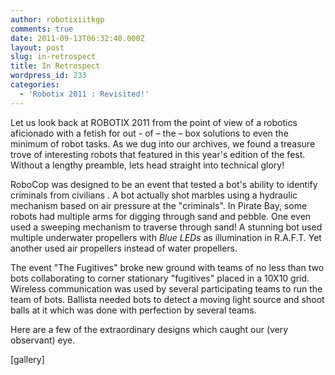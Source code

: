 ```yaml
---
author: robotixiitkgp
comments: true
date: 2011-09-13T06:32:40.000Z
layout: post
slug: in-retrospect
title: In Retrospect
wordpress_id: 233
categories:
  - 'Robotix 2011 : Revisited!'
---
```


Let us look back at ROBOTIX 2011 from the point of view of a robotics aficionado with a fetish for out - of – the – box solutions to even the minimum of robot tasks. As we dug into our archives, we found a treasure trove of  interesting robots that featured in this year's edition of the fest. Without a lengthy preamble, lets head straight into technical glory!

RoboCop was designed to be an event that tested a bot's ability to identify criminals from civilians . A bot actually shot marbles using a hydraulic mechanism based on air pressure at the "criminals".  In Pirate Bay, some robots had multiple arms for digging through sand and pebble. One even used a sweeping mechanism to traverse through sand!  A stunning bot used multiple underwater propellers with _Blue LEDs_ as illumination in R.A.F.T. Yet another used air propellers instead of water propellers.

The event "The Fugitives" broke new ground with teams of no less than two bots collaborating to corner stationary "fugitives" placed in a 10X10 grid. Wireless communication was used by several participating teams to run the team of bots. Ballista needed bots to detect a moving light source and shoot balls at it which was done with perfection by several teams.

Here are a few of the extraordinary designs which caught our (very observant) eye.

[gallery]
